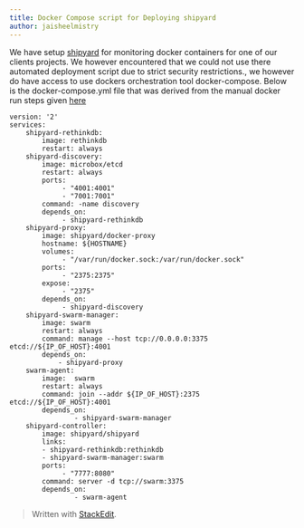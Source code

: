 ```yaml
---
title: Docker Compose script for Deploying shipyard
author: jaisheelmistry
---
```


We have setup [shipyard](https://shipyard-project.com/) for monitoring docker containers for one of our clients projects. We however encountered that we could not use there automated deployment script due to strict security restrictions., we however do have access to use dockers orchestration tool docker-compose. Below is the docker-compose.yml file that was derived from the manual docker run steps given [here](https://shipyard-project.com/docs/deploy/manual/)  <!--more-->

    version: '2'
    services:
        shipyard-rethinkdb:
            image: rethinkdb
            restart: always
        shipyard-discovery:
            image: microbox/etcd
            restart: always
            ports:
                 - "4001:4001"
                 - "7001:7001"
            command: -name discovery
            depends_on:
                 - shipyard-rethinkdb
        shipyard-proxy:
            image: shipyard/docker-proxy
            hostname: ${HOSTNAME}
            volumes:
                 - "/var/run/docker.sock:/var/run/docker.sock"
            ports:
                 - "2375:2375"
            expose:
                 - "2375"
            depends_on:
                 - shipyard-discovery
        shipyard-swarm-manager:
            image: swarm
            restart: always
            command: manage --host tcp://0.0.0.0:3375 etcd://${IP_OF_HOST}:4001
            depends_on:
                - shipyard-proxy
        swarm-agent:
            image:  swarm
            restart: always
            command: join --addr ${IP_OF_HOST}:2375 etcd://${IP_OF_HOST}:4001
            depends_on:
                    - shipyard-swarm-manager
        shipyard-controller:
            image: shipyard/shipyard
            links:
            - shipyard-rethinkdb:rethinkdb
            - shipyard-swarm-manager:swarm
            ports:
                 - "7777:8080"
            command: server -d tcp://swarm:3375
            depends_on:
                    - swarm-agent

 

> Written with [StackEdit](https://stackedit.io/).